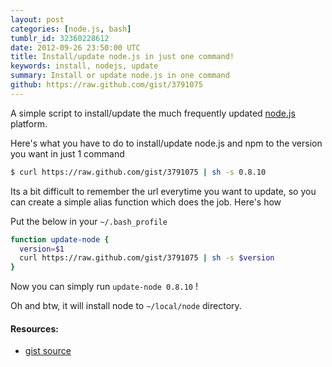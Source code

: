 ```yaml
---
layout: post
categories: [node.js, bash]
tumblr_id: 32360228612
date: 2012-09-26 23:50:00 UTC
title: Install/update node.js in just one command!
keywords: install, nodejs, update
summary: Install or update node.js in one command
github: https://raw.github.com/gist/3791075
---
```


A simple script to install/update the much frequently updated [node.js](http://nodejs.org) platform.

Here's what you have to do to install/update node.js and npm to the version you want in just 1 command

```sh
$ curl https://raw.github.com/gist/3791075 | sh -s 0.8.10
```

Its a bit difficult to remember the url everytime you want to update, so you can create a simple alias function which does the job. Here's how

Put the below in your `~/.bash_profile`

```sh
function update-node {
  version=$1
  curl https://raw.github.com/gist/3791075 | sh -s $version
}
```

Now you can simply run `update-node 0.8.10` !

Oh and btw, it will install node to `~/local/node` directory.

#### Resources:

* [gist source](https://gist.github.com/3791075)
